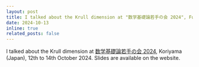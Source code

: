 ```yaml
---
layout: post
title: I talked about the Krull dimension at "数学基礎論若手の会 2024", Fukushima (Japan).
date: 2024-10-13
inline: true
related_posts: false
---
```


I talked about the Krull dimension at <a href="https://sites.google.com/view/mlwakatenokai2024">数学基礎論若手の会 2024</a>, Koriyama (Japan), 12th to 14th October 2024. Slides are available on the website.